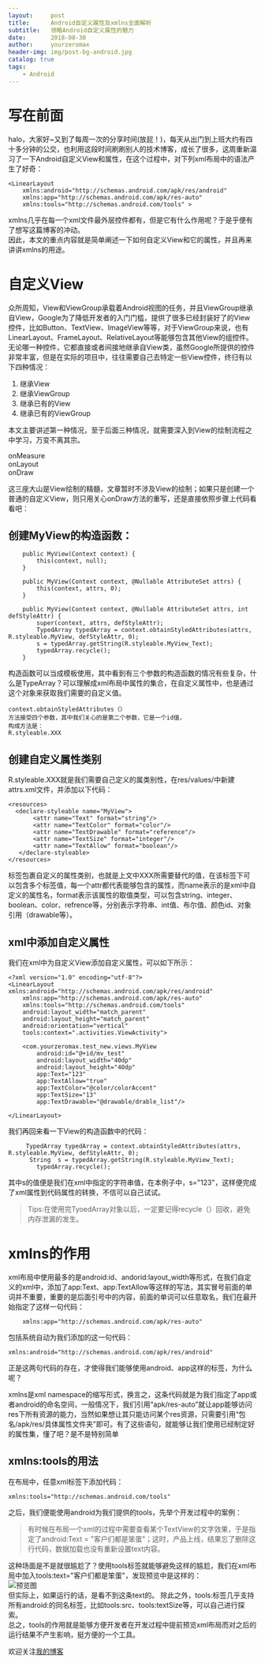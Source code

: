 ```yaml
---
layout:     post
title:      Android自定义属性及xmlns全面解析
subtitle:   领略Android自定义属性的魅力
date:       2018-08-30
author:     yourzeromax
header-img: img/post-bg-android.jpg
catalog: true
tags:
    - Android
---     
```


 # 写在前面  
 halo，大家好~又到了每周一次的分享时间(放屁！)，每天从出门到上班大约有四十多分钟的公交，也利用这段时间刷刷别人的技术博客，成长了很多，这周重新温习了一下Android自定义View和属性，在这个过程中，对下列xml布局中的语法产生了好奇：
```
<LinearLayout 
    xmlns:android="http://schemas.android.com/apk/res/android"
    xmlns:app="http://schemas.android.com/apk/res-auto"
    xmlns:tools="http://schemas.android.com/tools" >
```  
xmlns几乎在每一个xml文件最外层控件都有，但是它有什么作用呢？于是乎便有了想写这篇博客的冲动。  
因此，本文的重点内容就是简单阐述一下如何自定义View和它的属性，并且再来讲讲xmlns的用途。  
# 自定义View  
众所周知，View和ViewGroup承载着Android视图的任务，并且ViewGroup继承自View，Google为了降低开发者的入门门槛，提供了很多已经封装好了的View控件，比如Button、TextView、ImageView等等，对于ViewGroup来说，也有LinearLayout、FrameLayout、RelativeLayout等能够包含其他View的组控件。  
无论哪一种控件，它都直接或者间接地继承自View类，虽然Google所提供的控件非常丰富，但是在实际的项目中，往往需要自己去特定一些View控件，终归有以下四种情况：  
1. 继承View
2. 继承ViewGroup
3. 继承已有的View
4. 继承已有的ViewGroup
 
本文主要讲述第一种情况，至于后面三种情况，就需要深入到View的绘制流程之中学习，万变不离其宗。   

onMeasure  
onLayout  
onDraw

这三座大山是View绘制的精髓，文章暂时不涉及View的绘制；如果只是创建一个普通的自定义View，则只用关心onDraw方法的重写，还是直接依照步骤上代码看看吧：

## 创建MyView的构造函数：  

```
    public MyView(Context context) {
        this(context, null);
    }

    public MyView(Context context, @Nullable AttributeSet attrs) {
        this(context, attrs, 0);
    }

    public MyView(Context context, @Nullable AttributeSet attrs, int defStyleAttr) {
        super(context, attrs, defStyleAttr);
        TypedArray typedArray = context.obtainStyledAttributes(attrs, R.styleable.MyView, defStyleAttr, 0);
        s = typedArray.getString(R.styleable.MyView_Text);
        typedArray.recycle();
    }
```  

构造函数可以当成模板使用，其中看到有三个参数的构造函数的情况有些复杂，什么是TypeArray？可以理解成xml布局中属性的集合，在自定义属性中，也是通过这个对象来获取我们需要的自定义值。
```
context.obtainStyledAttributes（）  
方法接受四个参数，其中我们关心的是第二个参数，它是一个id值，  
构成方法是：  
R.styleable.XXX
```    
## 创建自定义属性类别
R.styleable.XXX就是我们需要自己定义的属类别性，在res/values/中新建attrs.xml文件，并添加以下代码：  

```
<resources>
  <declare-styleable name="MyView">
       <attr name="Text" format="string"/>
       <attr name="TextColor" format="color"/>
       <attr name="TextDrawable" format="reference"/>
       <attr name="TextSize" format="integer"/>
       <attr name="TextAllow" format="boolean"/>
   </declare-styleable>
</resources>
```

<declare-styleable>标签包裹自定义的属性类别，也就是上文中XXX所需要替代的值，在该标签下可以包含多个<attr>标签值，每一个attr都代表能够包含的属性，而name表示的是xml中自定义的属性名，format表示该属性的取值类型，可以包含string、integer、boolean、color、refrence等，分别表示字符串、int值、布尔值、颜色id、对象引用（drawable等）。  

## xml中添加自定义属性
我们在xml中为自定义View添加自定义属性，可以如下所示：  

```
<?xml version="1.0" encoding="utf-8"?>
<LinearLayout xmlns:android="http://schemas.android.com/apk/res/android"
    xmlns:app="http://schemas.android.com/apk/res-auto"
    xmlns:tools="http://schemas.android.com/tools"
    android:layout_width="match_parent"
    android:layout_height="match_parent"
    android:orientation="vertical"
    tools:context=".activities.ViewActivity">

    <com.yourzeromax.test_new.views.MyView
        android:id="@+id/mv_test"
        android:layout_width="40dp"
        android:layout_height="40dp"
        app:Text="123" 
        app:TextAllow="true"
        app:TextColor="@color/colorAccent"
        app:TextSize="13"
        app:TextDrawable="@drawable/drable_list"/>
    
</LinearLayout>
```  

我们再回来看一下View的构造函数中的代码：

```
     TypedArray typedArray = context.obtainStyledAttributes(attrs, R.styleable.MyView, defStyleAttr, 0);
      String  s = typedArray.getString(R.styleable.MyView_Text);
        typedArray.recycle();
```  

其中s的值便是我们在xml中指定的字符串值，在本例子中，s="123"，这样便完成了xml属性到代码属性的转换，不信可以自己试试。  
> Tips:在使用完TyoedArray对象以后，一定要记得recycle（）回收，避免内存泄漏的发生。  
# xmlns的作用    

xml布局中使用最多的是android:id、andorid:layout_width等形式，在我们自定义的xml中，添加了app:Text、app:TextAllow等这样的写法，其实冒号前面的单词并不重要，重要的是后面引号中的内容，前面的单词可以任意取名，我们在最开始指定了这样一句代码：  

```
    xmlns:app="http://schemas.android.com/apk/res-auto"
```
包括系统自动为我们添加的这一句代码：  

```
xmlns:android="http://schemas.android.com/apk/res/android"
```  
正是这两句代码的存在，才使得我们能够使用android、app这样的标签，为什么呢？

xmlns是xml namespace的缩写形式，换言之，这条代码就是为我们指定了app或者android的命名空间，一般情况下，我们引用“apk/res-auto”就让app能够访问res下所有资源的能力，当然如果想让其只能访问某个res资源，只需要引用“包名/apk/res/具体属性文件夹”即可。有了这些语句，就能够让我们使用已经制定好的属性集，懂了吧？是不是特别简单

## xmlns:tools的用法  
在布局中，任意xml标签下添加代码：  

```
xmlns:tools="http://schemas.android.com/tools"
```  
之后，我们便能使用android为我们提供的tools，先举个开发过程中的案例：  

> 有时候在布局一个xml的过程中需要查看某个TextView的文字效果，于是指定了android:Text =
> "客户们都是笨蛋"；这时，产品上线，结果忘了删除这行代码，数据加载也没有重新设置text内容。  
  
这种场面是不是就很尴尬了？使用tools标签就能够避免这样的尴尬，我们在xml布局中加入tools:text="客户们都是笨蛋"，发现预览中是这样的：  
![预览图](https://raw.githubusercontent.com/yourzeromax/yourzeromax.github.io/master/img/20180830/20180830-1.)  
但实际上，如果运行的话，是看不到这条text的。
除此之外，tools:标签几乎支持所有android:的同名标签，比如tools:src、tools:textSize等，可以自己进行探索。  
总之，tools的作用就是能够方便开发者在开发过程中提前预览xml布局而对之后的运行结果不产生影响，挺方便的一个工具。  

欢迎关注[我的博客](www.yourzeromax.top)
